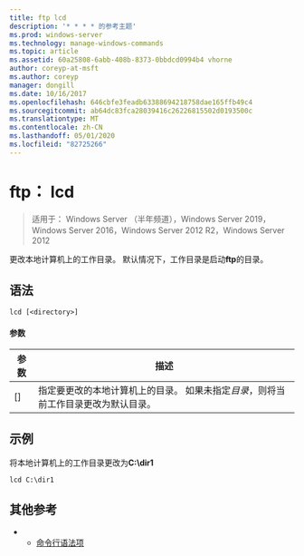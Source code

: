 ```yaml
---
title: ftp lcd
description: '* * * * 的参考主题'
ms.prod: windows-server
ms.technology: manage-windows-commands
ms.topic: article
ms.assetid: 60a25808-6abb-408b-8373-0bbdcd0994b4 vhorne
author: coreyp-at-msft
ms.author: coreyp
manager: dongill
ms.date: 10/16/2017
ms.openlocfilehash: 646cbfe3feadb63388694218758dae165ffb49c4
ms.sourcegitcommit: ab64dc83fca28039416c26226815502d0193500c
ms.translationtype: MT
ms.contentlocale: zh-CN
ms.lasthandoff: 05/01/2020
ms.locfileid: "82725266"
---
```

# <a name="ftp-lcd"></a>ftp： lcd

> 适用于： Windows Server （半年频道），Windows Server 2019，Windows Server 2016，Windows Server 2012 R2，Windows Server 2012

更改本地计算机上的工作目录。 默认情况下，工作目录是启动**ftp**的目录。   
## <a name="syntax"></a>语法  
```  
lcd [<directory>]  
```  
#### <a name="parameters"></a>参数  
|参数|描述|  
|-------|--------|  
|[<directory>]|指定要更改的本地计算机上的目录。 如果未指定*目录*，则将当前工作目录更改为默认目录。|  
## <a name="examples"></a>示例  
将本地计算机上的工作目录更改为**C:\dir1**  
```  
lcd C:\dir1  
```  
## <a name="additional-references"></a>其他参考  
-   - [命令行语法项](command-line-syntax-key.md)  
